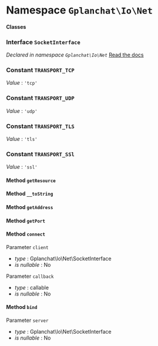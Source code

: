 Namespace `Gplanchat\Io\Net`
==========



#### Classes

### Interface `SocketInterface`

_Declared in namespace `Gplanchat\Io\Net`_ [Read the docs](Gplanchat-Io-Net.md#interface-socketinterface)



### Constant `TRANSPORT_TCP`

*Value* : `'tcp'`



### Constant `TRANSPORT_UDP`

*Value* : `'udp'`



### Constant `TRANSPORT_TLS`

*Value* : `'tls'`



### Constant `TRANSPORT_SSl`

*Value* : `'ssl'`





#### Method `getResource`

#### Method `__toString`

#### Method `getAddress`

#### Method `getPort`

#### Method `connect`

Parameter `client`



* *type* : Gplanchat\Io\Net\SocketInterface
* *is nullable* : No


Parameter `callback`



* *type* : callable
* *is nullable* : No




#### Method `bind`

Parameter `server`



* *type* : Gplanchat\Io\Net\SocketInterface
* *is nullable* : No









